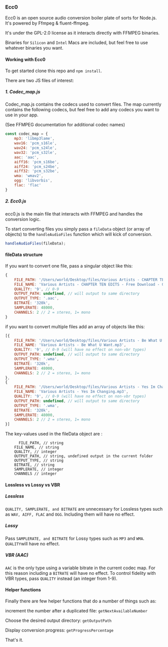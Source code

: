 ### Ecc0 

Ecc0 is an open source audio conversion boiler plate of sorts for Node.js. It's powered by Ffmpeg & fluent-ffmpeg.

It's under the GPL-2.0 license as it interacts directly with FFMPEG binaries.

Binaries for `Silicon` and `Intel` Macs are included, but feel free to use whatever binaries you want.

#### Working with Ecc0

To get started clone this repo and `npm install`.

There are two JS files of interest: 

##### 1. Codec_map.js

Codec_map.js contains the codecs used to convert files. 
The map currently contains the following codecs, but feel free to add any codecs you want to use in your app. 

(See FFMPEG documentation for additional codec names)

```js
const codec_map = {
	mp3: 'libmp3lame',
	wav16: 'pcm_s16le',
	wav24: 'pcm_s24le',
	wav32: 'pcm_s32le',
	aac: 'aac',
	aiff16: 'pcm_s16be',
	aiff24: 'pcm_s24be',
	aiff32: 'pcm_s32be',
	wma: 'wmav2',
	ogg: 'libvorbis',
	flac: 'flac'
}
```

##### 2. Ecc0.js

ecc0.js is the main file that interacts with FFMPEG and handles the conversion logic.

To start converting files you simply pass a `fileData` object (or array of objects) to the `handleAudioFiles` function which will kick of conversion.
```js
handleAudioFiles(fileData);
```
#### fileData structure

If you want to convert one file, pass a singular object like this:

```js
{
    FILE_PATH: '/Users/world/Desktop/files/Various Artists - CHAPTER TEN EDITS - Free Download - 03 Fereday - Be What U Want-clone_1.flac',
    FILE_NAME: 'Various Artists - CHAPTER TEN EDITS - Free Download - 03 Fereday - Be What U Want-clone_1.flac',
    QUALITY: '9', // 0-9
    OUTPUT_PATH: undefined, // will output to same directory
    OUTPUT_TYPE: '.aac',
    BITRATE: '320k',
    SAMPLERATE: 48000,
    CHANNELS: 2 // 2 = stereo, 1= mono
}
  ```

if you want to convert multiple files add an array of objects like this:

```js
[{
    FILE_PATH: '/Users/world/Desktop/files/Various Artists - Be What U Want.mp3',
    FILE_NAME: 'Various Artists - Be What U Want.mp3',
    QUALITY: '9', // 0-9 (will have no effect on non-vbr types)
    OUTPUT_PATH: undefined, // will output to same directory
    OUTPUT_TYPE: '.wma',
    BITRATE: '320k',
    SAMPLERATE: 48000,
    CHANNELS: 2 // 2 = stereo, 1= mono
},
{
    FILE_PATH: '/Users/world/Desktop/files/Various Artists - Yes Im Changing.mp3',
    FILE_NAME: 'Various Artists - Yes Im Changing.mp3',
    QUALITY: '9', // 0-9 (will have no effect on non-vbr types)
    OUTPUT_PATH: undefined, // will output to same directory
    OUTPUT_TYPE: '.wma',
    BITRATE: '320k',
    SAMPLERATE: 48000,
    CHANNELS: 2 // 2 = stereo, 1= mono
}]
  ```


The key-values used in the fileData object are :
```
	  FILE_PATH, // string
    FILE_NAME, // string
    QUALITY, // integer
    OUTPUT_PATH, // string, undefined output in the current folder
    OUTPUT_TYPE, // string
    BITRATE, // string
    SAMPLERATE, // integer
    CHANNELS // integer
```

#### Lossless vs  Lossy vs VBR

##### Lossless
`QUALITY, SAMPLERATE, and BITRATE` are unnecessary for Lossless types such as `WAV, AIFF, FLAC` and  `OGG`. Including them will have no effect.

##### Lossy
Pass `SAMPLERATE, and BITRATE` for Lossy types such as `MP3` and `WMA`. 
`QUALITY`will have no effect.

##### VBR (AAC)
`AAC` is the only type using a variable bitrate in the current codec map.
For this reason including a `BITRATE` will have no effect. 
To control fidelity with VBR types, pass `QUALITY` instead (an integer from 1-9).

#### Helper functions

Finally there are few helper functions that do a number of things such as:

increment the number after a duplicated file:
`getNextAvailableNumber`

Choose the desired output directory:
`getOutputPath`

Display conversion progress:
`getProgressPercentage`

That's it. 